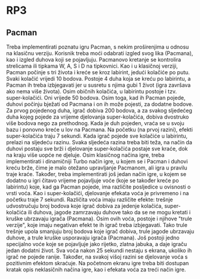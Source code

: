 # RP3

## Pacman
Treba implementirati poznatu igru Pacman, s nekim proširenjima u odnosu na klasičnu verziju. Korisnik treba moći odabrati izgled svog lika (Pacmana), kao i izgled duhova koji se pojavljuju. Pacmanovo kretanje se kontrolira strelicama ili tipkama W, A, S i D na tipkovnici. Kao i u klasičnoj verziji, Pacman počinje s tri života i kreće se kroz labirint, jedući kolačiće po putu. Svaki kolačić vrijedi 10 bodova. Postoje 4 duha koja se kreću po labirintu, a Pacman ih treba izbjegavati jer u susretu s njima gubi 1 život (igra završava ako nema više života). Osim običnih kolačića, u labirintu postoje i tzv. super-kolačići. Oni vrijede 50 bodova. Osim toga, kad ih Pacman pojede, duhovi počinju bježati od Pacmana i on ih može pojesti, za dodatne bodove. Za prvog pojedenog duha, igrač dobiva 200 bodova, a za svakog sljedećeg duha kojeg pojede za vrijeme djelovanja super-kolačića, dobiva dvostruko više bodova nego za prethodnog. Kada je duh pojeden, vraća se u svoju bazu i ponovno kreće u lov na Pacmana. Na početku (na prvoj razini), efekti super-kolačića traju 7 sekundi. Kada igrač pojede sve kolačiće u labirintu, prelazi na sljedeću razinu. Svaka sljedeća razina treba biti teža, na način da duhovi postaju sve brži i djelovanje super-kolačića postaje sve kraće, dok na kraju više uopće ne djeluje. Osim klasičnog načina igre, treba implementirati i dinamičniji Turbo način igre, u kojem se i Pacman i duhovi kreću brže, čime je malo otežano upravljanje Pacmanom, ali igra u pravilu traje kraće. Također, treba implementirati još jedan način igre, u kojem se dodatno u igri čitavo vrijeme pojavljuje voće (koje se također kreće po labirintu) koje, kad ga Pacman pojede, ima različite posljedice u ovisnosti o vrsti voća. Kao i super-kolačići, djelovanje efekata voća je privremeno i na početku traje 7 sekundi. Različita voća imaju različite efekte: trešnje udvostručuju broj bodova koje igrač dobiva za jedenje kolačića, super-kolačića ili duhova, jagode zamrzavaju duhove tako da se ne mogu kretati i kruške ubrzavaju igrača (Pacmana). Osim ovih voća, postoje i njihove "trule verzije", koje imaju negativan efekt te ih igrač treba izbjegavati. Tako trule trešnje upola smanjuju broj bodova koje igrač dobiva, trule jagode ubrzavaju duhove, a trule kruške usporavaju igrača (Pacmana). Još postoji jedno specijalno voće koje se pojavljuje jako rijetko, zlatna jabuka, a daje igraču jedan dodatni život. Sva voća nakon 25 sekundi nestaju s ekrana, ukoliko ih igrač ne pojede ranije. Također, na svakoj višoj razini se djelovanje voća s pozitivnim efektom skraćuje. Na početnom ekranu igre treba biti dostupan kratak opis neklasičnih načina igre, kao i efekata voća za treći način igre.
